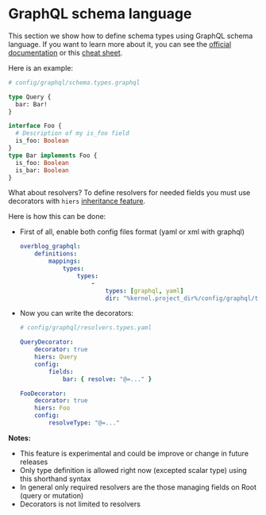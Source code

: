 GraphQL schema language
=======================

This section we show how to define schema types using GraphQL schema language.
If you want to learn more about it, you can see
the [official documentation](http://graphql.org/learn/schema/)
or this [cheat sheet](https://github.com/sogko/graphql-shorthand-notation-cheat-sheet).

Here is an example:

```graphql
# config/graphql/schema.types.graphql

type Query {
  bar: Bar!
}

interface Foo {
  # Description of my is_foo field
  is_foo: Boolean
}
type Bar implements Foo {
  is_foo: Boolean
  is_bar: Boolean
}
```

What about resolvers? To define resolvers for needed fields
you must use decorators with `hiers` [inheritance feature](type-inheritance.md).

Here is how this can be done:

- First of all, enable both config files format (yaml or xml with graphql)

    ```yaml
    overblog_graphql:
        definitions:
            mappings:
                types:
                    types:
                        -
                            types: [graphql, yaml]
                            dir: "%kernel.project_dir%/config/graphql/types"
    ```

- Now you can write the decorators:

    ```yaml
    # config/graphql/resolvers.types.yaml

    QueryDecorator:
        decorator: true
        hiers: Query
        config:
            fields:
                bar: { resolve: "@=..." }

    FooDecorator:
        decorator: true
        hiers: Foo
        config:
            resolveType: "@=..."
    ```

**Notes:**

- This feature is experimental and could be improve or change in future releases
- Only type definition is allowed right now (excepted scalar type) using this shorthand syntax
- In general only required resolvers are the those managing fields on Root (query or mutation)
- Decorators is not limited to resolvers

